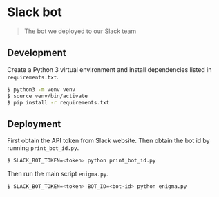 # Slack bot

> The bot we deployed to our Slack team

## Development

Create a Python 3 virtual environment and install dependencies listed in `requirements.txt`.

```bash
$ python3 -m venv venv
$ source venv/bin/activate
$ pip install -r requirements.txt
```

## Deployment

First obtain the API token from Slack website. Then obtain the bot id by running `print_bot_id.py`.

```bash
$ SLACK_BOT_TOKEN=<token> python print_bot_id.py
```

Then run the main script `enigma.py`.

```bash
$ SLACK_BOT_TOKEN=<token> BOT_ID=<bot-id> python enigma.py
```

